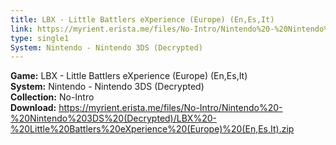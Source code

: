 ```yaml
---
title: LBX - Little Battlers eXperience (Europe) (En,Es,It)
link: https://myrient.erista.me/files/No-Intro/Nintendo%20-%20Nintendo%203DS%20(Decrypted)/LBX%20-%20Little%20Battlers%20eXperience%20(Europe)%20(En,Es,It).zip
type: single1
System: Nintendo - Nintendo 3DS (Decrypted)
---
```

<b>Game:</b> LBX - Little Battlers eXperience (Europe) (En,Es,It)<br>
<b>System:</b> Nintendo - Nintendo 3DS (Decrypted)<br>
<b>Collection:</b> No-Intro<br>
<b>Download:</b> https://myrient.erista.me/files/No-Intro/Nintendo%20-%20Nintendo%203DS%20(Decrypted)/LBX%20-%20Little%20Battlers%20eXperience%20(Europe)%20(En,Es,It).zip